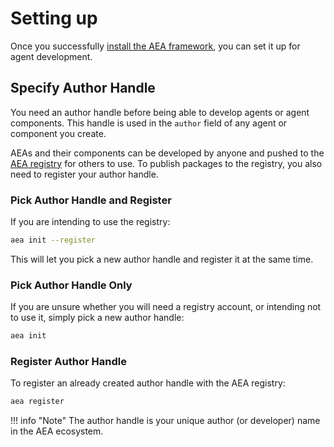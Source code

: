 # Setting up

Once you successfully <a href="../install">install the AEA framework</a>, you can set it up for agent development.

## Specify Author Handle

You need an author handle before being able to develop agents or agent components. This handle is used in the `author` field of any agent or component you create.

AEAs and their components can be developed by anyone and pushed to the <a href="https://aea-registry.fetch.ai" target="_blank">AEA registry</a> for others to use. To publish packages to the registry, you also need to register your author handle.

### Pick Author Handle and Register

If you are intending to use the registry:

``` bash
aea init --register
```

This will let you pick a new author handle and register it at the same time.

### Pick Author Handle Only

If you are unsure whether you will need a registry account, or intending not to use it, simply pick a new author handle:

``` bash
aea init
```

### Register Author Handle

To register an already created author handle with the AEA registry:

``` bash
aea register
```

!!! info "Note"
    The author handle is your unique author (or developer) name in the AEA ecosystem.
